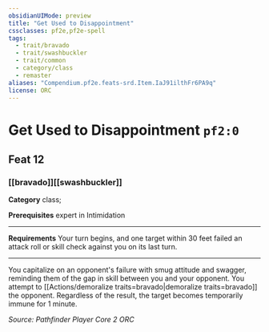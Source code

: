 ```yaml
---
obsidianUIMode: preview
title: "Get Used to Disappointment"
cssclasses: pf2e,pf2e-spell
tags:
  - trait/bravado
  - trait/swashbuckler
  - trait/common
  - category/class
  - remaster
aliases: "Compendium.pf2e.feats-srd.Item.IaJ91ilthFr6PA9q"
license: ORC
---
```

# Get Used to Disappointment `pf2:0`
## Feat 12
### [[bravado]][[swashbuckler]]

**Category** class; 



**Prerequisites** expert in Intimidation
* * *
**Requirements** Your turn begins, and one target within 30 feet failed an attack roll or skill check against you on its last turn.

* * *

You capitalize on an opponent's failure with smug attitude and swagger, reminding them of the gap in skill between you and your opponent. You attempt to [[Actions/demoralize traits=bravado|demoralize traits=bravado]] the opponent. Regardless of the result, the target becomes temporarily immune for 1 minute.

*Source: Pathfinder Player Core 2*
*ORC*